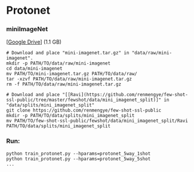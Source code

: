 # Protonet

### miniImageNet
[[Google Drive](https://drive.google.com/open?id=16V_ZlkW4SsnNDtnGmaBRq2OoPmUOc5mY)]  (1.1 GB)
```
# Download and place "mini-imagenet.tar.gz" in "data/raw/mini-imagenet".
mkdir -p PATH/TO/data/raw/mini-imagenet
cd data/mini-imagenet
mv PATH/TO/mini-imagenet.tar.gz PATH/TO/data/raw/
tar -xzvf PATH/TO/data/raw/mini-imagenet.tar.gz
rm -f PATH/TO/data/raw/mini-imagenet.tar.gz

# Download and place "[[Ravi](https://github.com/renmengye/few-shot-ssl-public/tree/master/fewshot/data/mini_imagenet_split)]" in "data/splits/mini_imagenet_split"
git clone https://github.com/renmengye/few-shot-ssl-public
mkdir -p PATH/TO/data/splits/mini_imagenet_split
mv PATH/TO/few-shot-ssl-public/fewshot/data/mini_imagenet_split/Ravi PATH/TO/data/splits/mini_imagenet_split
```

### Run:
```
python train_protonet.py --hparams=protonet_5way_1shot
python train_protonet.py --hparams=protonet_5way_5shot
...
```
